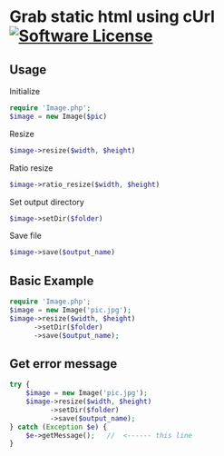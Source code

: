# Grab static html using cUrl [![Software License](https://img.shields.io/badge/license-MIT-brightgreen.svg?style=flat-square)](LICENSE.md)

## Usage
Initialize
```php
require 'Image.php';
$image = new Image($pic)
```
Resize
```php
$image->resize($width, $height)
```
Ratio resize
```php
$image->ratio_resize($width, $height)
```
Set output directory
```php
$image->setDir($folder)
```
Save file
```php
$image->save($output_name)
```

## Basic Example
```php
require 'Image.php';
$image = new Image('pic.jpg');
$image->resize($width, $height)
      ->setDir($folder)
      ->save($output_name);
```

## Get error message
```php
try {
    $image = new Image('pic.jpg');
    $image->resize($width, $height)
          ->setDir($folder)
          ->save($output_name);
} catch (Exception $e) {
    $e->getMessage();   //  <------ this line
}

```

